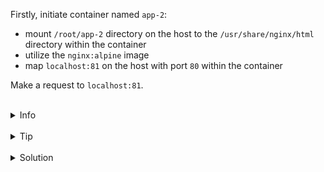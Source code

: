 
Firstly, initiate container named `app-2`: 
* mount `/root/app-2` directory on the host to the `/usr/share/nginx/html` directory within the container
* utilize the `nginx:alpine` image
* map `localhost:81` on the host with port `80` within the container



Make a request to `localhost:81`.


<br>
<details><summary>Info</summary>
<br>

```plain
Use -p or --publish flag to map ports.
```

</details>

<br>
<details><summary>Tip</summary>
<br>

```plain
Use -d (detached) flag when running the container.
Documentation - https://docs.docker.com/network/#published-ports.
```

</details>


<br>
<details><summary>Solution</summary>
<br>

<br>

Initiate `app-2` container:

<br>

```plain
docker run -d -p 127.0.0.1:81:80 --name app-2 nginx:alpine
```{{exec}}

<br>

Make a request to `localhost:81`:

<br>

```plain
curl localhost:80
```{{exec}}

</details>